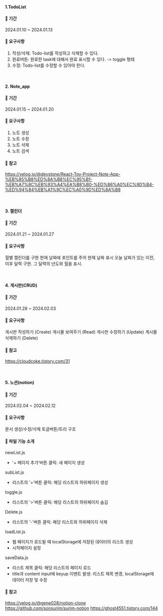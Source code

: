 #### 1.TodoList

#### 🌱 기간

2024.01.10 ~ 2024.01.13

#### 🌱 요구사항

1. 작성/삭제: Todo-list를 작성하고 삭제할 수 있다.
2. 완료버튼: 완료한 task에 대해서 완료 표시할 수 있다. -> toggle 형태
3. 수정: Todo-list를 수정할 수 있어야 한다.

<br/>
   
#### 2. Note_app

#### 🌱 기간

2024.01.15 ~ 2024.01.20

#### 🌱 요구사항

1. 노트 생성
2. 노트 수정
3. 노트 삭제
4. 노트 검색

#### 🌱 참고

https://velog.io/@devstone/React-Toy-Project-Note-App-%EB%85%B8%ED%8A%B8%EC%95%B1-%EB%A7%8C%EB%93%A4%EA%B8%B0-%ED%86%A0%EC%9D%B4-%ED%94%84%EB%A1%9C%EC%A0%9D%ED%8A%B8

<br/>

#### 3. 캘린더

#### 🌱 기간

2024.01.21 ~ 2024.01.27

#### 🌱 요구사항

월별 캘린더를 구현
현재 날짜에 포인트를 주어 현재 날짜 표시
오늘 날짜가 있는 이전, 이후 달력 구현.
그 달력의 년도와 월을 표시.

<br/>

#### 4. 게시판(CRUD)

#### 🌱 기간

2024.01.28 ~ 2024.02.03

#### 🌱 요구사항

게시판 작성하기 (Create)
게시물 보여주기 (Read)
게시판 수정하기 (Update)
게시물 삭제하기 (Delete)

#### 🌱 참고

https://cloudcoke.tistory.com/31

<br/>

#### 5. 노션(notion)

#### 🌱 기간

2024.02.04 ~ 2024.02.12

#### 🌱 요구사항

문서 생성/수정/삭제
토글버튼/트리 구조

#### 🌱 파일 기능 소개

newList.js

- '+ 페이지 추가'버튼 클릭: 새 페이지 생성

subList.js

- 리스트의 '+'버튼 클릭: 해당 리스트의 하위페이지 생성

toggle.js

- 리스트의 '>'버튼 클릭: 해당 리스트의 하위페이지 숨김

Delete.js

- 리스트의 '-'버튼 클릭: 해당 리스트와 하위페이지 삭제

loadList.js

- 웹 페이지가 로드될 때 localStorage에 저장된 데이터의 리스트 생성
- 시작페이지 설정

saveData.js

- 리스트 제목 클릭: 해당 리스트의 페이지 로드
- title과 content input에 keyup 이벤트 발생: 리스트 제목 변경, localStorage에 데이터 저장 및 수정

#### 🌱 참고

https://velog.io/@gene028/notion-clone
https://github.com/sonsurim/surim-notion
https://ghost4551.tistory.com/144
